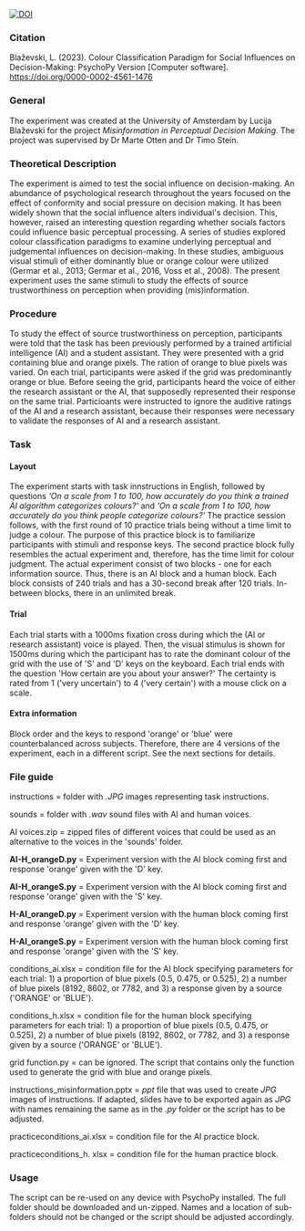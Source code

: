 [![DOI](https://sandbox.zenodo.org/badge/611249985.svg)](https://sandbox.zenodo.org/badge/latestdoi/611249985)

### Citation
Blaževski, L. (2023). Colour Classification Paradigm for Social Influences on Decision-Making: PsychoPy Version [Computer software]. https://doi.org/0000-0002-4561-1476

### General
The experiment was created at the University of Amsterdam by Lucija Blaževski for the project *Misinformation in Perceptual Decision Making*. 
The project was supervised by Dr Marte Otten and Dr Timo Stein.

### Theoretical Description
The experiment is aimed to test the social influence on decision-making. 
An abundance of psychological research throughout the years focused on the effect of conformity and social pressure on decision making. 
It has been widely shown that the social influence alters individual's decision. This, however, raised an interesting question regarding whether socials factors could
influence basic perceptual processing. A series of studies explored colour classification paradigms to examine underlying perceptual and judgemental 
influences on decision-making. 
In these studies, ambiguous visual stimuli of either dominantly blue or orange colour were utilized (Germar et al., 2013; Germar et al., 2016, Voss et al., 2008).
The present experiment uses the same stimuli to study the effects of source trustworthiness on perception when providing (mis)information. 

### Procedure
To study the effect of source trustworthiness on perception, participants were told that the task has been previously performed by a trained artificial intelligence (AI) and a student assistant.
They were presented with a grid containing blue and orange pixels. The ration of orange to blue pixels was varied. On each trial, participants were asked if the grid was predominantly orange or blue.
Before seeing the grid, participants heard the voice of either the research assistant or the AI, that supposedly represented their response on the same trial. 
Particioants were instructed to ignore the auditive ratings of the AI and a research assistant, because their responses were necessary to validate the responses of AI and a research assistant. 

### Task
#### Layout
The experiment starts with task innstructions in English, followed by questions *'On a scale from 1 to 100, how accurately do you think a trained AI algorithm categorizes colours?'* and *'On a scale from 1 to 100, how accurately do you think people categorize colours?'*
The practice session follows, with the first round of 10 practice trials being without a time limit to judge a colour. The purpose of this practice block is to familiarize participants with stimuli and response keys.
The second practice block fully resembles the actual experiment and, therefore, has the time limit for colour judgment.
The actual experiment consist of two blocks - one for each information source. Thus, there is an AI block and a human block. Each block consists of 240 trials and has a 30-second break after 120 trials. 
In-between blocks, there in an unlimited break.

#### Trial
Each trial starts with a 1000ms fixation cross during which the (AI or research assistant) voice is played. Then, the visual stimulus is shown for 1500ms during which
the participant has to rate the dominant colour of the grid with the use of 'S' and 'D' keys on the keyboard. Each trial ends with the question 'How certain are you about your answer?' 
The certainty is rated from 1 ('very uncertain') to 4 ('very certain') with a mouse click on a scale. 

#### Extra information
Block order and the keys to respond 'orange' or 'blue' were counterbalanced across subjects. Therefore, there are 4 versions of the experiment, each in a different script. See the next sections for details.

### File guide
instructions = folder with *.JPG* images representing task instructions.


sounds = folder with *.wav* sound files with AI and human voices.


AI voices.zip = zipped files of different voices that could be used as an alternative to the voices in the 'sounds' folder.


**AI-H_orangeD.py** = Experiment version with the AI block coming first and response 'orange' given with the 'D' key.


**AI-H_orangeS.py** = Experiment version with the AI block coming first and response 'orange' given with the 'S' key.


**H-AI_orangeD.py** = Experiment version with the human block coming first and response 'orange' given with the 'D' key.


**H-AI_orangeS.py** = Experiment version with the human block coming first and response 'orange' given with the 'S' key.


conditions_ai.xlsx = condition file for the AI block specifying parameters for each trial: 
                    1) a proportion of blue pixels (0.5, 0.475, or 0.525), 
                    2) a number of blue pixels (8192, 8602, or 7782, 
                    and 3) a response given by a source ('ORANGE' or 'BLUE').
                    

conditions_h.xlsx = condition file for the human block specifying parameters for each trial: 
                    1) a proportion of blue pixels (0.5, 0.475, or 0.525), 
                    2) a number of blue pixels (8192, 8602, or 7782, 
                    and 3) a response given by a source ('ORANGE' or 'BLUE').


grid function.py = can be ignored. The script that contains only the function used to generate the grid with blue and orange pixels.


instructions_misinformation.pptx = *ppt* file that was used to create *JPG* images of instructions. If adapted, slides have to be exported again as *JPG* with names remaining the same as in the *.py* folder or the script has to be adjusted.


practiceconditions_ai.xlsx = condition file for the AI practice block.


practiceconditions_h. xlsx = condition file for the human practice block.
### Usage
The script can be re-used on any device with PsychoPy installed. The full folder should be downloaded and un-zipped. Names and a location of sub-folders should not be changed or the script should be adjusted accordingly.
